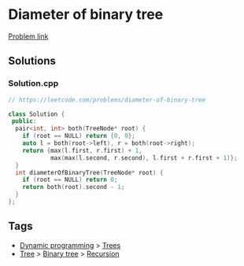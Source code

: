 # Diameter of binary tree

[Problem link](https://leetcode.com/problems/diameter-of-binary-tree)

## Solutions


### Solution.cpp
```cpp
// https://leetcode.com/problems/diameter-of-binary-tree

class Solution {
 public:
  pair<int, int> both(TreeNode* root) {
    if (root == NULL) return {0, 0};
    auto l = both(root->left), r = both(root->right);
    return {max(l.first, r.first) + 1,
            max(max(l.second, r.second), l.first + r.first + 1)};
  }
  int diameterOfBinaryTree(TreeNode* root) {
    if (root == NULL) return 0;
    return both(root).second - 1;
  }
};
```
## Tags

* [Dynamic programming](/Collections/dynamic-programming.md#dynamic-programming) > [Trees](/Collections/dynamic-programming.md#trees)
* [Tree](/Collections/tree.md#tree) > [Binary tree](/Collections/tree.md#binary-tree) > [Recursion](/Collections/tree.md#recursion)
